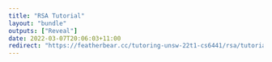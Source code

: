 ```yaml
---
title: "RSA Tutorial"
layout: "bundle"
outputs: ["Reveal"]
date: 2022-03-07T20:06:03+11:00
redirect: "https://featherbear.cc/tutoring-unsw-22t1-cs6441/rsa/tutorial.html"
---
```

